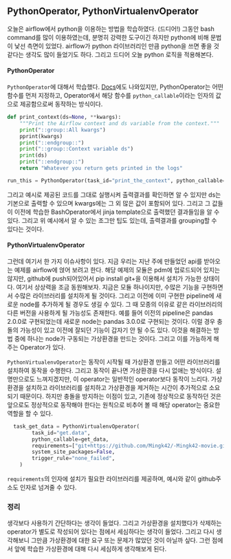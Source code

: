 ## PythonOperator, PythonVirtualenvOperator

오늘은 airflow에서 python을 이용하는 방법을 학습하였다. (드디어!) 그동안 bash command를 많이 이용하였는데, 분명히 강력한 도구이긴 하지만 python에 비해 문법이 낯선 측면이 있었다. airflow가 python 라이브러리인 만큼 python을 쓰면 좋을 것 같다는 생각도 많이 들었기도 하다. 그리고 드디어 오늘 python 로직을 적용해본다.

#### PythonOperator

`PythonOperator`에 대해서 학습했다. [Docs](https://airflow.apache.org/docs/apache-airflow/stable/howto/operator/python.html)에도 나와있지만, PythonOperator는 어떤 함수를 먼저 지정하고, Operator에서 해당 함수를 `python_callable`이라는 인자의 값으로 제공함으로써 동작하는 방식이다.
```python
def print_context(ds=None, **kwargs):
    """Print the Airflow context and ds variable from the context."""
    print("::group::All kwargs")
    pprint(kwargs)
    print("::endgroup::")
    print("::group::Context variable ds")
    print(ds)
    print("::endgroup::")
    return "Whatever you return gets printed in the logs"

run_this = PythonOperator(task_id="print_the_context", python_callable=print_context)
```
그리고 예시로 제공된 코드를 그대로 실행시켜 출력결과를 확인하면 알 수 있지만 ds는 기본으로 출력할 수 있으며 kwargs에는 그 외 많은 값이 포함되어 있다. 그리고 그 값들이 이전에 학습한 BashOperator에서 jinja template으로 출력했던 결과들임을 알 수 있다. 그리고 위 예시에서 알 수 있는 조그만 팁도 있는데, 출력결과를 grouping할 수 있다는 것이다.

#### PythonVirtualenvOperator

그런데 여기서 한 가지 이슈사항이 있다. 지금 우리는 지난 주에 만들었던 api를 받아오는 예제를 airflow에 얹어 보려고 한다. 해당 예제의 모듈은 pdm에 업로드되어 있지는 않지만, github에 push되어있어서 pip install git+<github url>을 이용해서 설치가 가능한 상태이다. 여기서 상상력을 조금 동원해보자. 지금은 모듈 하나이지만, 수많은 기능을 구현하면서 수많은 라이브러리를 설치하게 될 것이다. 그리고 이전에 이미 구현한 pipeline에 새로운 node를 추가하게 될 경우도 생길 수 있다. 그 때 모종의 이유로 같은 라이브러리의 다른 버전을 사용하게 될 가능성도 존재한다. 예를 들어 이전의 pipeline은 pandas 2.0.0로 구현되었는데 새로운 node는 pandas 3.0.0로 구현되는 것이다. 이럴 경우 충돌의 가능성이 있고 이전에 잘되던 기능이 갑자기 안 될 수도 있다. 이것을 해결하는 방법 중에 하나는 node가 구동되는 가상환경을 만드는 것이다. 그리고 이를 가능하게 해주는 Operator가 있다.

`PythonVirtualenvOperator`는 동작이 시작될 때 가상환경 만들고 어떤 라이브러리를 설치하여 동작을 수행한다. 그리고 동작이 끝나면 가상환경을 다시 없애는 방식이다. 설명만으로도 느껴지겠지만, 이 operator는 일반적인 operator보다 동작이 느리다. 가상환경을 설치하고 라이브러리를 설치하고 가상환경을 제거하는 시간이 추가적으로 소요되기 때문이다. 하지만 충돌을 방지하는 이점이 있고, 기존에 정상적으로 동작하던 것은 앞으로도 정상적으로 동작해야 한다는 원칙으로 비추어 볼 때 해당 operator는 중요한 역할을 할 수 있다.

```python
  task_get_data = PythonVirtualenvOperator(
        task_id="get.data",
        python_callable=get_data,
        requirements=["git+https://github.com/Mingk42/-Mingk42-movie.git@v0.2.1/api"],
        system_site_packages=False,
        trigger_rule="none_failed",
    )
```
`requirements`의 인자에 설치가 필요한 라이브러리를 제공하며, 예시와 같이 github주소도 인자로 넘겨줄 수 있다.

### 정리

생각보다 사용하기 간단하다는 생각이 들었다. 그리고 가상환경을 설치했다가 삭제하는 operator가 별도로 작성되어 있다는 점에서 세심하다는 생각이 들었다. 그리고 다시 생각해보니 그만큼 가상환경에 대한 요구 또는 문제가 많았던 것이 아닐까 싶다. 그런 점에서 앞에 학습한 가상환경에 대해 다시 세심하게 생각해보게 된다.
